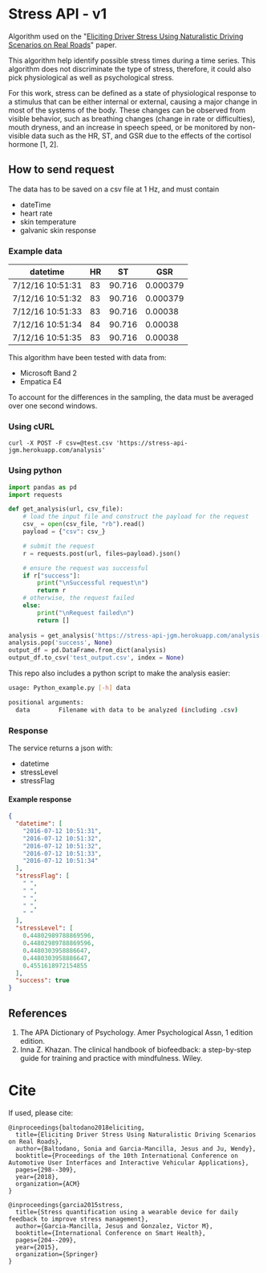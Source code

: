 # Stress API - v1

Algorithm used on the "[Eliciting Driver Stress Using Naturalistic Driving Scenarios on Real Roads](https://dl.acm.org/citation.cfm?id=3239090)" paper.

This algorithm help identify possible stress times during a time series. This algorithm does not discriminate the type of stress, therefore, it could also pick physiological as well as psychological stress.

For this work, stress can be defined as a state of physiological response to a stimulus that can be either internal or external, causing a major change in most of the systems of the body. These changes can be observed from visible behavior, such as breathing changes (change in rate or difficulties), mouth dryness, and an increase in speech speed, or be monitored by non-visible data such as the HR, ST, and GSR due to the effects of the cortisol hormone [1, 2].


## How to send request

The data has to be saved on a csv file at 1 Hz, and must contain 

- dateTime
- heart rate
- skin temperature
- galvanic skin response


### Example data

| datetime         | HR | ST     | GSR      |
|------------------|----|--------|----------|
| 7/12/16 10:51:31 | 83 | 90.716 | 0.000379 |
| 7/12/16 10:51:32 | 83 | 90.716 | 0.000379 |
| 7/12/16 10:51:33 | 83 | 90.716 | 0.00038  |
| 7/12/16 10:51:34 | 84 | 90.716 | 0.00038  |
| 7/12/16 10:51:35 | 83 | 90.716 | 0.00038  |

This algorithm have been tested with data from:

- Microsoft Band 2
- Empatica E4

To account for the differences in the sampling, the data must be averaged over one second windows.


### Using cURL

`curl -X POST -F csv=@test.csv 'https://stress-api-jgm.herokuapp.com/analysis'`


### Using python

```python
import pandas as pd
import requests

def get_analysis(url, csv_file):
    # load the input file and construct the payload for the request
    csv_ = open(csv_file, "rb").read()
    payload = {"csv": csv_}

    # submit the request
    r = requests.post(url, files=payload).json()

    # ensure the request was successful
    if r["success"]:
        print("\nSuccessful request\n")
        return r
    # otherwise, the request failed
    else:
        print("\nRequest failed\n")
        return []
        
analysis = get_analysis('https://stress-api-jgm.herokuapp.com/analysis', 'test.csv')
analysis.pop('success', None)
output_df = pd.DataFrame.from_dict(analysis)
output_df.to_csv('test_output.csv', index = None)

```

This repo also includes a python script to make the analysis easier:

```bash
usage: Python_example.py [-h] data

positional arguments:
  data        Filename with data to be analyzed (including .csv)
```

### Response

The service returns a json with:

- datetime
- stressLevel
- stressFlag

#### Example response

```json
{
  "datetime": [
    "2016-07-12 10:51:31",
    "2016-07-12 10:51:32",
    "2016-07-12 10:51:32",
    "2016-07-12 10:51:33",
    "2016-07-12 10:51:34"
  ],
  "stressFlag": [
    " ",
    " ",
    " ",
    " ",
    " "
  ],
  "stressLevel": [
    0.44802989788869596,
    0.44802989788869596,
    0.4480303958886647,
    0.4480303958886647,
    0.4551618972154855
  ],
  "success": true
}
```


## References

1. The APA Dictionary of Psychology. Amer Psychological Assn, 1 edition edition.
2. Inna Z. Khazan. The clinical handbook of biofeedback: a step-by-step guide for training and practice with mindfulness. Wiley.


# Cite

If used, please cite:

```
@inproceedings{baltodano2018eliciting,
  title={Eliciting Driver Stress Using Naturalistic Driving Scenarios on Real Roads},
  author={Baltodano, Sonia and Garcia-Mancilla, Jesus and Ju, Wendy},
  booktitle={Proceedings of the 10th International Conference on Automotive User Interfaces and Interactive Vehicular Applications},
  pages={298--309},
  year={2018},
  organization={ACM}
}

@inproceedings{garcia2015stress,
  title={Stress quantification using a wearable device for daily feedback to improve stress management},
  author={Garcia-Mancilla, Jesus and Gonzalez, Victor M},
  booktitle={International Conference on Smart Health},
  pages={204--209},
  year={2015},
  organization={Springer}
}
```


